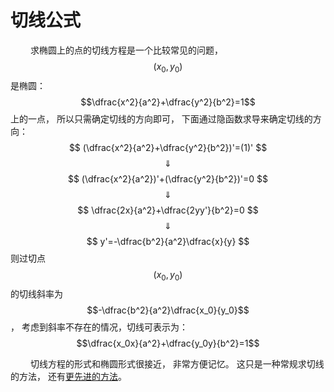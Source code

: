 # 切线公式

&emsp;&emsp;
求椭圆上的点的切线方程是一个比较常见的问题，
$$(x_0,y_0)$$
是椭圆：
$$\dfrac{x^2}{a^2}+\dfrac{y^2}{b^2}=1$$
上的一点，
所以只需确定切线的方向即可，
下面通过隐函数求导来确定切线的方向：
$$
(\dfrac{x^2}{a^2}+\dfrac{y^2}{b^2})'=(1)'
$$
$$
\Downarrow
$$
$$
(\dfrac{x^2}{a^2})'+(\dfrac{y^2}{b^2})'=0
$$
$$
\Downarrow
$$
$$
\dfrac{2x}{a^2}+\dfrac{2yy'}{b^2}=0
$$
$$
\Downarrow
$$
$$
y'=-\dfrac{b^2}{a^2}\dfrac{x}{y}
$$
则过切点$$(x_0,y_0)$$的切线斜率为$$-\dfrac{b^2}{a^2}\dfrac{x_0}{y_0}$$，
考虑到斜率不存在的情况，切线可表示为：
$$\dfrac{x_0x}{a^2}+\dfrac{y_0y}{b^2}=1$$

&emsp;&emsp;
切线方程的形式和椭圆形式很接近，
非常方便记忆。
这只是一种常规求切线的方法，
还有[更先进的方法](03.md)。